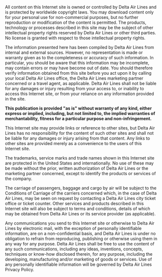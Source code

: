 All content on this Internet site is owned or controlled by Delta Air Lines and is protected by worldwide copyright laws. You may download content only for your personal use for non-commercial purposes, but no further reproduction or modification of the content is permitted. The products, technology or processes described in this site may be the subject of other intellectual property rights reserved by Delta Air Lines or other third parties. No license is granted with respect to those intellectual property rights.

The information presented here has been compiled by Delta Air Lines from internal and external sources. However, no representation is made or warranty given as to the completeness or accuracy of such information. In particular, you should be aware that this information may be incomplete, may contain errors or may have become out of date. You should therefore verify information obtained from this site before you act upon it by calling your local Delta Air Lines office, the Delta Air Lines marketing partner concerned or a travel agent, as applicable. Delta Air Lines shall not be liable for any damages or injury resulting from your access to, or inability to access this Internet site, or from your reliance on any information provided in the site.

**This publication is provided "as is" without warranty of any kind, either express or implied, including, but not limited to, the implied warranties of merchantability, fitness for a particular purpose and non-infringement.**

This Internet site may provide links or reference to other sites, but Delta Air Lines has no responsibility for the content of such other sites and shall not be liable for any damages or injury arising from that content. Any links to other sites are provided merely as a convenience to the users of this Internet site.

The trademarks, service marks and trade names shown in this Internet site are protected in the United States and internationally. No use of these may be made without the prior, written authorization of Delta Air Lines or the marketing partner concerned, except to identify the products or services of the company.

The carriage of passengers, baggage and cargo by air will be subject to the Conditions of Carriage of the carriers concerned which, in the case of Delta Air Lines, may be seen on request by contacting a Delta Air Lines city ticket office or ticket counter. Other services and products described in this Internet site will also be subject to terms and conditions, details of which may be obtained from Delta Air Lines or its service provider (as applicable).

Any communications you send to this Internet site or otherwise to Delta Air Lines by electronic mail, with the exception of personally identifiable information, are on a non-confidential basis, and Delta Air Lines is under no obligation to refrain from reproducing, publishing or otherwise using them in any way for any purpose. Delta Air Lines shall be free to use the content of any such communications, including any ideas, inventions, concepts, techniques or know-how disclosed therein, for any purpose, including the developing, manufacturing and/or marketing of goods or services. Use of any personally identifiable information will be governed by Delta Air Lines Privacy Policy.